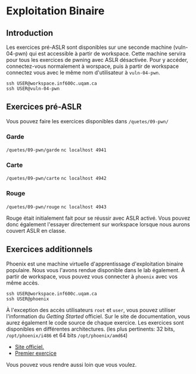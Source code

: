 # Exploitation Binaire
## Introduction
Les exercices pré-ASLR sont disponibles sur une seconde machine (vuln-04-pwn) qui est accessible à partir de workspace. Cette machine servira pour tous les exercices de pwning avec ASLR désactivée. Pour y accéder, connectez-vous normalement à worspace, puis à partir de workspace connectez vous avec le même nom d'utilisateur à `vuln-04-pwn`.

```
ssh USER@workspace.inf600c.uqam.ca
ssh USER@vuln-04-pwn
```

## Exercices pré-ASLR
Vous pouvez faire les exercices disponibles dans `/quetes/09-pwn/`

### Garde
`/quetes/09-pwn/garde`
`nc localhost 4941`
### Carte
`/quetes/09-pwn/carte`
`nc localhost 4942`

### Rouge
`/quetes/09-pwn/rouge`
`nc localhost 4943`

Rouge était initialement fait pour se réussir avec ASLR activé. Vous pouvez donc également l'essayer directement sur workspace lorsque nous aurons couvert ASLR en classe.

## Exercices additionnels
Phoenix est une machine virtuelle d'apprentissage d'exploitation binaire populaire. Nous vous l'avons rendue disponible dans le lab également. À partir de workspace, vous pouvez vous connecter à `phoenix` avec vos même accès.

```
ssh USER@workspace.inf600c.uqam.ca
ssh USER@phoenix
```

À l'exception des accès utilisateurs `root` et `user`, vous pouvez utiliser l'information du *Getting Started* officiel. Sur le site de documentation, vous aurez également le code source de chaque exercice. Les exercices sont disponibles en différentes architectures. (les plus pertinents: 32 bits, `/opt/phoenix/i486` et 64 bits `/opt/phoenix/amd64`)

- [Site officiel.](http://exploit.education/phoenix/getting-started/)
- [Premier exercice](http://exploit.education/phoenix/stack-zero/)

Vous pouvez vous rendre aussi loin que vous voulez.

